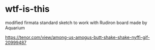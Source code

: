 # wtf-is-this
modified firmata standard sketch to work with Rudiron board made by Aquarium

https://tenor.com/view/among-us-amogus-butt-shake-shake-nyffi-gif-20999487
